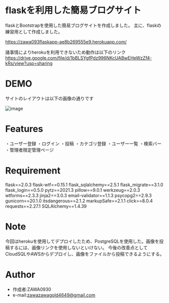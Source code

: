 # flaskを利用した簡易ブログサイト
flaskとBootstrapを使用した簡易ブログサイトを作成しました。
主に、flaskの練習用として作成しました。


https://zawa093flaskapp-ae8b269555e9.herokuapp.com/

諸事情によりherokuを利用できないため動作は以下のリンク
https://drive.google.com/file/d/1bBLSYgfPdz996NKcUABwEHeWzZf4-kRs/view?usp=sharing

# DEMO
サイトのレイアウトは以下の画像の通りです

![image](https://github.com/ZAWA0930/flask_blog/assets/93305831/49de8486-9df4-4cab-b3a7-8954760c93d7)


# Features
・ユーザー登録
・ログイン
・投稿
・カテゴリ登録
・ユーザー一覧
・検索バー
・管理者限定管理ページ

# Requirement

flask==2.0.3
flask-wtf==0.15.1
flask_sqlalchemy==2.5.1
flask_migrate==3.1.0
flask_login==0.5.0
pytz==2021.3
pillow==9.0.1
werkzeug==2.0.3
wtforms==2.3.3
jinja2==3.0.3
email-validator==1.1.3
psycopg2==2.9.3
gunicorn==20.1.0
itsdangerous==2.1.2
markupSafe==2.1.1
click==8.0.4
requests==2.27.1
SQLAlchemy==1.4.39


# Note

今回はherokuを使用してデプロイしたため、PostgreSQLを使用した。画像を投稿するには、画像リンクを使用しないといけない。
今後の改善点としてCloudSQLやAWSからデプロイし、画像をファイルから投稿できるようにする。


# Author

* 作成者:ZAWA0930
* e-mail:zawazawagold4649@gmail.com


